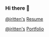 ### Hi there 👋

[@jritten's](https://www.linkedin.com/in/jritten) [Resume](http://ibm.biz/jritten-resume)

[@jritten's](https://www.linkedin.com/in/jritten) [Portfolio](https://jritten.github.io/portfolio)

<!--
**jritten/jritten** is a ✨ _special_ ✨ repository because its `README.md` (this file) appears on your GitHub profile.

https://ibm.biz/jritten-portfolio 
http://ibm.biz/jritten

Here are some ideas to get you started:

- 🔭 I’m currently working on ...
- 🌱 I’m currently learning ...
- 👯 I’m looking to collaborate on ...
- 🤔 I’m looking for help with ...
- 💬 Ask me about ...
- 📫 How to reach me: ...
- 😄 Pronouns: ...
- ⚡ Fun fact: ...
-->
